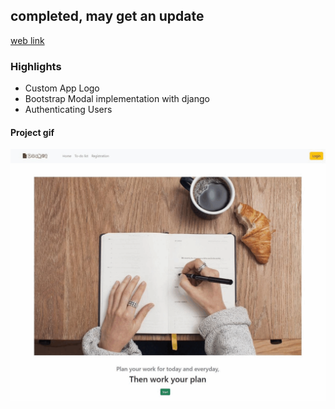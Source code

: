## completed, may get an update
[web link](https://docket.up.railway.app)
### Highlights
- Custom App Logo
- Bootstrap Modal implementation with django
- Authenticating Users
#### Project gif
<img src="static/images/project.gif" width="1000">
